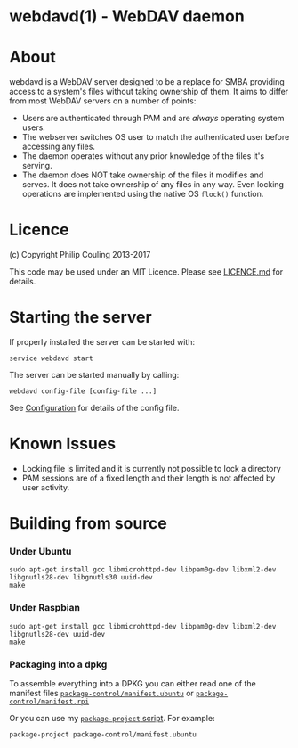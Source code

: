 # webdavd(1) - WebDAV daemon

# About

webdavd is a WebDAV server designed to be a replace for SMBA providing access to a system's files without taking ownership of them.  It aims to differ from most WebDAV servers on a number of points:

 - Users are authenticated through PAM and are *always* operating system users.
 - The webserver switches OS user to match the authenticated user before accessing any files.
 - The daemon operates without any prior knowledge of the files it's serving.  
 - The daemon does NOT take ownership of the files it modifies and serves. It does not take ownership of any files in any way.  Even locking operations are implemented using the native OS `flock()` function.

# Licence

(c) Copyright Philip Couling 2013-2017

This code may be used under an MIT Licence.  Please see [LICENCE.md](LICENCE.md) for details.
#  Starting the server

If properly installed the server can be started with:

    service webdavd start

The server can be started manually by calling:

    webdavd config-file [config-file ...]
    
See [Configuration](Configuration.md) for details of the config file.

# Known Issues

 - Locking file is limited and it is currently not possible to lock a directory
 - PAM sessions are of a fixed length and their length is not affected by user activity.
 
# Building from source

### Under Ubuntu

    sudo apt-get install gcc libmicrohttpd-dev libpam0g-dev libxml2-dev libgnutls28-dev libgnutls30 uuid-dev
    make

### Under Raspbian

    sudo apt-get install gcc libmicrohttpd-dev libpam0g-dev libxml2-dev libgnutls28-dev uuid-dev
    make

### Packaging into a dpkg

To assemble everything into a DPKG you can either read one of the manifest files [`package-control/manifest.ubuntu`](package-control/manifest.ubuntu) or [`package-control/manifest.rpi`](package-control/manifest.rpi)

Or you can use my [`package-project` script](https://github.com/couling/DpkgBuildTools).  For example:

    package-project package-control/manifest.ubuntu
